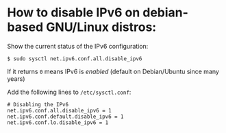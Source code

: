 # How to disable IPv6 on debian-based GNU/Linux distros:


Show the current status of the IPv6 configuration:

`$ sudo sysctl net.ipv6.conf.all.disable_ipv6`

If it returns `0` means IPv6 is *enabled* (default on Debian/Ubuntu since many years)


Add the following lines to `/etc/sysctl.conf`:

```
# Disabling the IPv6
net.ipv6.conf.all.disable_ipv6 = 1
net.ipv6.conf.default.disable_ipv6 = 1
net.ipv6.conf.lo.disable_ipv6 = 1
```

